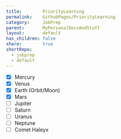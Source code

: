 ```yaml
---
title:        PriorityLearning
permalink:    GithubPages/PriorityLearning
category:     JobPrep
parent:       MyPersonalDocsAndStuff
layout:       default
has_children: false
share:        true
shortRepo:
  - jobprep
  - default    
---
```


- [x] Mercury
- [x] Venus
- [x] Earth (Orbit/Moon)
- [x] Mars
- [ ] Jupiter
- [ ] Saturn
- [ ] Uranus
- [ ] Neptune
- [ ] Comet Haleyx